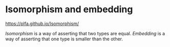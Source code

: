 # Isomorphism and embedding
https://plfa.github.io/Isomorphism/

*Isomorphism* is a way of asserting that two types are equal. 
*Embedding* is a way of asserting that one type is smaller than the other.
